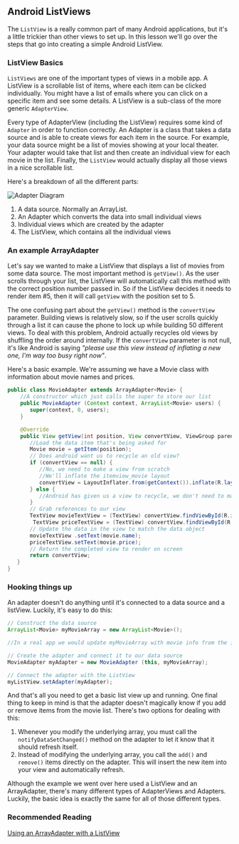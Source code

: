 ## Android ListViews
The `ListView` is a really common part of many Android applications, but it's a little trickier than other views to set up. In this lesson we'll go over the steps that go into creating a simple Android ListView.

### ListView Basics
`ListViews` are one of the important types of views in a mobile app. A ListView is a scrollable list of items, where each item can be clicked individually. You might have a list of emails where you can click on a specific item and see some details. A ListView is a sub-class of the more generic `AdapterView`.

Every type of AdapterView (including the ListView) requires some kind of  `Adapter` in order to function correctly. An Adapter is a class that takes a data source and is able to create views for each item in the source. For example, your data source might be a list of movies showing at your local theater. Your adapter would take that list and then create an individual view for each movie in the list. Finally, the `ListView` would actually display all those views in a nice scrollable list.

Here's a breakdown of all the different parts:

![Adapter Diagram](http://i.imgur.com/ecBxqTP.png)
1. A data source. Normally an ArrayList.
2. An Adapter which converts the data into small individual views
3. Individual views which are created by the adapter
4. The ListView, which contains all the individual views

### An example ArrayAdapter

Let's say we wanted to make a ListView that displays a list of movies from some data source. The most important method is  `getView()`. As the user scrolls through your list, the ListView will automatically call this method with the correct position number passed in. So if the ListView decides it needs to render item #5, then it will call `getView` with the position set to 5.

The one confusing part about the `getView()` method is the `convertView` parameter. Building views is relatively slow, so if the user scrolls quickly through a list it can cause the phone to lock up while building 50 different views. To deal with this problem, Android actually recycles old views by shuffling the order around internally. If the `convertView` parameter is not null, it's like Android is saying *"please use this view instead of inflating a new one, I'm way too busy right now"*.

Here's a basic example. We're assuming we have a Movie class with information about movie names and prices.

```java
public class MovieAdapter extends ArrayAdapter<Movie> {
    //A constructor which just calls the super to store our list
    public MovieAdapter (Context context, ArrayList<Movie> users) {
       super(context, 0, users);
    }

    @Override
    public View getView(int position, View convertView, ViewGroup parent) {
       //Load the data item that's being asked for
       Movie movie = getItem(position);
       // Does android want us to recycle an old view?
       if (convertView == null) {
          //No, we need to make a view from scratch
          //We'll inflate the itemview_movie layout
          convertView = LayoutInflater.from(getContext()).inflate(R.layout.itemview_movie, parent, false);
       } else {
          //Android has given us a view to recycle, we don't need to make one ourselves
       }
       // Grab references to our view
       TextView movieTextView = (TextView) convertView.findViewById(R.id.movieTextView);
        TextView priceTextView = (TextView) convertView.findViewById(R.id.priceTextView);
       // Update the data in the view to match the data object
       movieTextView .setText(movie.name);
       priceTextView.setText(movie.price);
       // Return the completed view to render on screen
       return convertView;
   }
}
```

### Hooking things up

An adapter doesn't do anything until it's connected to a data source and a listView. Luckily, it's easy to do this:

```java
// Construct the data source
ArrayList<Movie> myMovieArray = new ArrayList<Movie>();

//In a real app we would update myMovieArray with movie info from the internet here

// Create the adapter and connect it to our data source
MovieAdapter myAdapter = new MovieAdapter (this, myMovieArray);

// Connect the adapter with the ListView
myListView.setAdapter(myAdapter);
```

And that's all you need to get a basic list view up and running. One final thing to keep in mind is that the adapter doesn't magically know if you add or remove items from the movie list. There's two options for dealing with this:

1. Whenever you modify the underlying array, you must call the `notifyDataSetChanged()` method on the adapter to let it know that it should refresh itself.
2. Instead of modifying the underlying array, you call the `add()` and `remove()` items directly on the adapter. This will insert the new item into your view and automatically refresh.

Although the example we went over here used a ListView and an ArrayAdapter, there's many different types of AdapterViews and Adapters. Luckily, the basic idea is exactly the same for all of those different types.

### Recommended Reading

[Using an ArrayAdapter with a ListView](https://github.com/codepath/android_guides/wiki/Using-an-ArrayAdapter-with-ListView)
